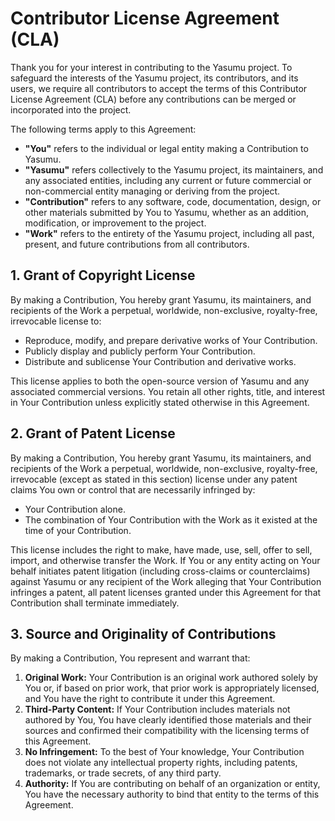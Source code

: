 # Contributor License Agreement (CLA)

Thank you for your interest in contributing to the Yasumu project. To safeguard the interests of the Yasumu project, its contributors, and its users, we require all contributors to accept the terms of this Contributor License Agreement (CLA) before any contributions can be merged or incorporated into the project.

The following terms apply to this Agreement:

- **"You"** refers to the individual or legal entity making a Contribution to Yasumu.
- **"Yasumu"** refers collectively to the Yasumu project, its maintainers, and any associated entities, including any current or future commercial or non-commercial entity managing or deriving from the project.
- **"Contribution"** refers to any software, code, documentation, design, or other materials submitted by You to Yasumu, whether as an addition, modification, or improvement to the project.
- **"Work"** refers to the entirety of the Yasumu project, including all past, present, and future contributions from all contributors.

## 1. Grant of Copyright License

By making a Contribution, You hereby grant Yasumu, its maintainers, and recipients of the Work a perpetual, worldwide, non-exclusive, royalty-free, irrevocable license to:

- Reproduce, modify, and prepare derivative works of Your Contribution.
- Publicly display and publicly perform Your Contribution.
- Distribute and sublicense Your Contribution and derivative works.

This license applies to both the open-source version of Yasumu and any associated commercial versions. You retain all other rights, title, and interest in Your Contribution unless explicitly stated otherwise in this Agreement.

## 2. Grant of Patent License

By making a Contribution, You hereby grant Yasumu, its maintainers, and recipients of the Work a perpetual, worldwide, non-exclusive, royalty-free, irrevocable (except as stated in this section) license under any patent claims You own or control that are necessarily infringed by:

- Your Contribution alone.
- The combination of Your Contribution with the Work as it existed at the time of your Contribution.

This license includes the right to make, have made, use, sell, offer to sell, import, and otherwise transfer the Work. If You or any entity acting on Your behalf initiates patent litigation (including cross-claims or counterclaims) against Yasumu or any recipient of the Work alleging that Your Contribution infringes a patent, all patent licenses granted under this Agreement for that Contribution shall terminate immediately.

## 3. Source and Originality of Contributions

By making a Contribution, You represent and warrant that:

1. **Original Work:** Your Contribution is an original work authored solely by You or, if based on prior work, that prior work is appropriately licensed, and You have the right to contribute it under this Agreement.
2. **Third-Party Content:** If Your Contribution includes materials not authored by You, You have clearly identified those materials and their sources and confirmed their compatibility with the licensing terms of this Agreement.
3. **No Infringement:** To the best of Your knowledge, Your Contribution does not violate any intellectual property rights, including patents, trademarks, or trade secrets, of any third party.
4. **Authority:** If You are contributing on behalf of an organization or entity, You have the necessary authority to bind that entity to the terms of this Agreement.
